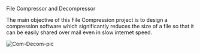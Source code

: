  
 File Compressor and Decompressor
 
The main objective of this File Compression project is to design a compression software which significantly reduces the size of a file so that it can be easily shared over mail even in slow internet speed. 



![Com-Decom-pic](https://user-images.githubusercontent.com/115089495/227780926-fd912134-ff4b-4932-a59c-a660fd7e7f3b.jpeg)
